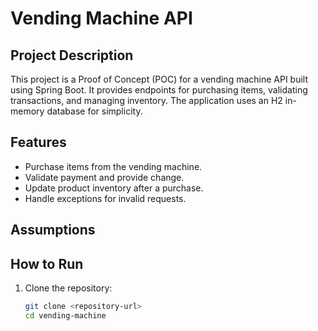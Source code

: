 # Vending Machine API

## Project Description
This project is a Proof of Concept (POC) for a vending machine API built using Spring Boot. It provides endpoints for purchasing items, validating transactions, and managing inventory. The application uses an H2 in-memory database for simplicity.

## Features
- Purchase items from the vending machine.
- Validate payment and provide change.
- Update product inventory after a purchase.
- Handle exceptions for invalid requests.

## Assumptions
## How to Run
1. Clone the repository:
   ```bash
   git clone <repository-url>
   cd vending-machine
